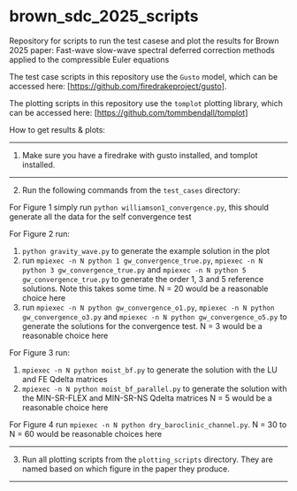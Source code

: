 # brown_sdc_2025_scripts

Repository for scripts to run the test casese and plot the results for Brown 2025 paper: Fast-wave slow-wave spectral deferred correction methods applied to the
compressible Euler equations

The test case scripts in this repository use the `Gusto` model, which can be accessed here: [https://github.com/firedrakeproject/gusto]. 

The plotting scripts in this repository use the `tomplot` plotting
library, which can be accessed here: [https://github.com/tommbendall/tomplot]

How to get results & plots:

----------------------------------------------------------------------------------

1. Make sure you have a firedrake with gusto installed, and tomplot installed.

----------------------------------------------------------------------------------
2. Run the following commands from the `test_cases` directory:

  For Figure 1 simply run `python williamson1_convergence.py`, this should generate all the data for the self convergence test
  
  For Figure 2 run:
  1. `python gravity_wave.py` to generate the example solution in the plot
  2. run `mpiexec -n N python 1 gw_convergence_true.py`, `mpiexec -n N python 3 gw_convergence_true.py` and `mpiexec -n N python 5 gw_convergence_true.py` to generate the order 1, 3 and 5 reference solutions. Note this takes some time. N = 20 would be a reasonable choice here
  3. run `mpiexec -n N python gw_convergence_o1.py`, `mpiexec -n N python gw_convergence_o3.py` and `mpiexec -n N python gw_convergence_o5.py` to generate the solutions for the convergence test. N = 3 would be a reasonable choice here
  
  For Figure 3 run: 
  1. `mpiexec -n N python moist_bf.py` to generate the solution with the LU and FE Qdelta matrices
  2. `mpiexec -n N python moist_bf_parallel.py` to generate the solution with the MIN-SR-FLEX and MIN-SR-NS Qdelta matrices
  N = 5 would be a reasonable choice here
 
  For Figure 4 run `mpiexec -n N python dry_baroclinic_channel.py`. N = 30 to N = 60 would be reasonable choices here

----------------------------------------------------------------------------------

3. Run all plotting scripts from the `plotting_scripts` directory. They are named based on which figure in the paper they produce.

----------------------------------------------------------------------------------
